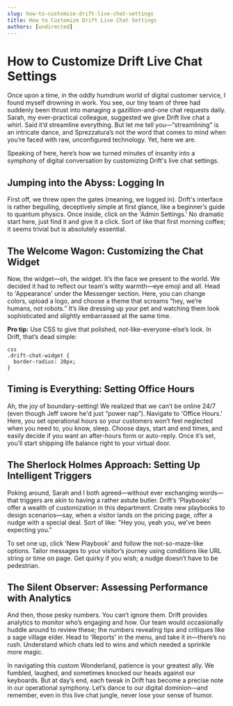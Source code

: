 ```yaml
---
slug: how-to-customize-drift-live-chat-settings
title: How to Customize Drift Live Chat Settings
authors: [undirected]
---
```


# How to Customize Drift Live Chat Settings

Once upon a time, in the oddly humdrum world of digital customer service, I found myself drowning in work. You see, our tiny team of three had suddenly been thrust into managing a gazillion-and-one chat requests daily. Sarah, my ever-practical colleague, suggested we give Drift live chat a whirl. Said it’d streamline everything. But let me tell you—“streamlining” is an intricate dance, and Sprezzatura’s not the word that comes to mind when you’re faced with raw, unconfigured technology. Yet, here we are.

Speaking of here, here’s how we turned minutes of insanity into a symphony of digital conversation by customizing Drift's live chat settings.

## Jumping into the Abyss: Logging In

First off, we threw open the gates (meaning, we logged in). Drift's interface is rather beguiling, deceptively simple at first glance, like a beginner’s guide to quantum physics. Once inside, click on the 'Admin Settings.' No dramatic start here, just find it and give it a click. Sort of like that first morning coffee; it seems trivial but is absolutely essential.

## The Welcome Wagon: Customizing the Chat Widget

Now, the widget—oh, the widget. It’s the face we present to the world. We decided it had to reflect our team's witty warmth—eye emoji and all. Head to 'Appearance' under the Messenger section. Here, you can change colors, upload a logo, and choose a theme that screams “hey, we’re humans, not robots.” It’s like dressing up your pet and watching them look sophisticated and slightly embarrassed at the same time.

**Pro tip:** Use CSS to give that polished, not-like-everyone-else’s look. In Drift, that’s dead simple:
```
css
.drift-chat-widget { 
  border-radius: 20px;
}
```

## Timing is Everything: Setting Office Hours

Ah, the joy of boundary-setting! We realized that we can’t be online 24/7 (even though Jeff swore he'd just “power nap”). Navigate to 'Office Hours.' Here, you set operational hours so your customers won’t feel neglected when you need to, you know, sleep. Choose days, start and end times, and easily decide if you want an after-hours form or auto-reply. Once it’s set, you’ll start shipping life balance right to your virtual door.

## The Sherlock Holmes Approach: Setting Up Intelligent Triggers

Poking around, Sarah and I both agreed—without ever exchanging words—that triggers are akin to having a rather astute butler. Drift’s 'Playbooks' offer a wealth of customization in this department. Create new playbooks to design scenarios—say, when a visitor lands on the pricing page, offer a nudge with a special deal. Sort of like: "Hey you, yeah you, we’ve been expecting you."

To set one up, click 'New Playbook' and follow the not-so-maze-like options. Tailor messages to your visitor’s journey using conditions like URL string or time on page. Get quirky if you wish; a nudge doesn’t have to be pedestrian.

## The Silent Observer: Assessing Performance with Analytics

And then, those pesky numbers. You can’t ignore them. Drift provides analytics to monitor who’s engaging and how. Our team would occasionally huddle around to review these; the numbers revealing tips and critiques like a sage village elder. Head to 'Reports' in the menu, and take it in—there’s no rush. Understand which chats led to wins and which needed a sprinkle more magic.

In navigating this custom Wonderland, patience is your greatest ally. We fumbled, laughed, and sometimes knocked our heads against our keyboards. But at day’s end, each tweak in Drift has become a precise note in our operational symphony. Let’s dance to our digital dominion—and remember, even in this live chat jungle, never lose your sense of humor.